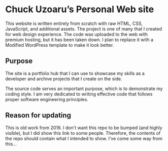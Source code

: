 # Chuck Uzoaru’s Personal Web site

This website is written entirely from scratch with raw HTML, CSS, JavaScript, and additional assets. The project is one of many that I created for web design experience. The code was uploaded to the web with premium hosting, but it has been taken down. I plan to replace it with a Modified WordPress template to make it look better.

## Purpose

The site is a portfolio hub that I can use to showcase my skills as a developer and archive projects that I create on the side. 

The source code serves an important purpose, which is to demonstrate my coding style. I am very dedicated to writing effective code that follows proper software engineering principles.


## Reason for updating
This is old work from 2016. I don't want this repo to be bumped (and highly visible), but I did show this link to some people. Therefore, the contents of the repo should contain what I intended to show. I've come some way from this...